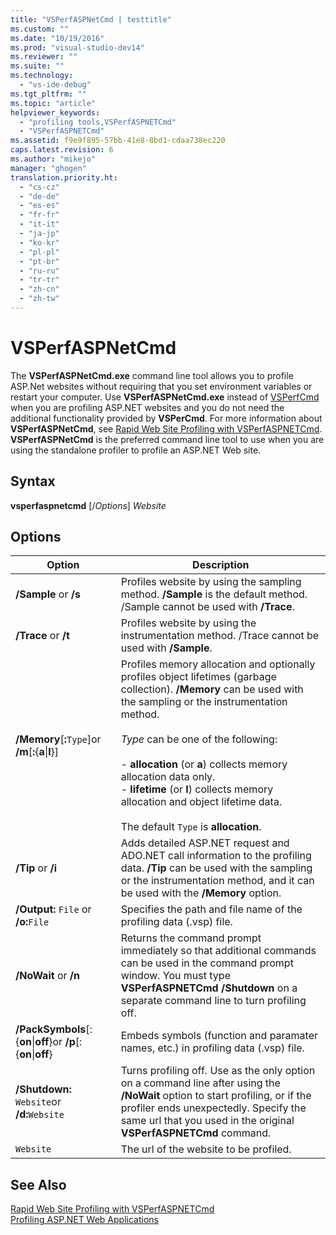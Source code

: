 ```yaml
---
title: "VSPerfASPNetCmd | testtitle"
ms.custom: ""
ms.date: "10/19/2016"
ms.prod: "visual-studio-dev14"
ms.reviewer: ""
ms.suite: ""
ms.technology: 
  - "vs-ide-debug"
ms.tgt_pltfrm: ""
ms.topic: "article"
helpviewer_keywords: 
  - "profiling tools,VSPerfASPNETCmd"
  - "VSPerfASPNETCmd"
ms.assetid: f9e9f895-57bb-41e8-8bd1-cdaa738ec220
caps.latest.revision: 6
ms.author: "mikejo"
manager: "ghogen"
translation.priority.ht: 
  - "cs-cz"
  - "de-de"
  - "es-es"
  - "fr-fr"
  - "it-it"
  - "ja-jp"
  - "ko-kr"
  - "pl-pl"
  - "pt-br"
  - "ru-ru"
  - "tr-tr"
  - "zh-cn"
  - "zh-tw"
---
```

# VSPerfASPNetCmd
The **VSPerfASPNetCmd.exe** command line tool allows you to profile ASP.Net websites without requiring that you set environment variables or restart your computer. Use **VSPerfASPNetCmd.exe** instead of [VSPerfCmd](../profiling/vsperfcmd.md) when you are profiling ASP.NET websites and you do not need the additional functionality provided by **VSPerCmd**. For more information about **VSPerfASPNetCmd**, see [Rapid Web Site Profiling with VSPerfASPNETCmd](../profiling/rapid-web-site-profiling-with-vsperfaspnetcmd.md). **VSPerfASPNetCmd** is the preferred command line tool to use when you are using the standalone profiler to profile an ASP.NET Web site.  
  
## Syntax  
 **vsperfaspnetcmd** [/*Options*] *Website*  
  
## Options  
  
|Option|Description|  
|------------|-----------------|  
|**/Sample** or   **/s**|Profiles website by using the sampling method. **/Sample** is the default method. /Sample cannot be used with **/Trace**.|  
|**/Trace** or   **/t**|Profiles website by using the instrumentation method. /Trace cannot be used with **/Sample**.|  
|**/Memory**[**:**`Type`]or   **/m**[**:**{**a**&#124;**l**}]|Profiles memory allocation and optionally profiles object lifetimes (garbage collection). **/Memory** can be used with the sampling or the instrumentation method.<br /><br /> *Type* can be one of the following:<br /><br /> -   **allocation** (or **a**) collects memory allocation data only.<br />-   **lifetime** (or **l**) collects memory allocation and object lifetime data.<br /><br /> The default `Type` is **allocation**.|  
|**/Tip** or   **/i**|Adds detailed ASP.NET request and ADO.NET call information to the profiling data. **/Tip** can be used with the sampling or the instrumentation method, and it can be used with the **/Memory** option.|  
|**/Output:** `File` or   **/o:**`File`|Specifies the path and file name of the profiling data (.vsp) file.|  
|**/NoWait** or   **/n**|Returns the command prompt immediately so that additional commands can be used in the command prompt window. You must type **VSPerfASPNETCmd /Shutdown** on a separate command line to turn profiling off.|  
|**/PackSymbols**[:{**on**&#124;**off**}or   **/p**[:{**on**&#124;**off**}|Embeds symbols (function and paramater names, etc.) in profiling data (.vsp) file.|  
|**/Shutdown:** `Website`or   **/d:**`Website`|Turns profiling off. Use as the only option on a command line after using the **/NoWait** option to start profiling, or if the profiler ends unexpectedly. Specify the same url that you used in the original **VSPerfASPNETCmd** command.|  
|`Website`|The url of the website to be profiled.|  
  
## See Also  
 [Rapid Web Site Profiling with VSPerfASPNETCmd](../profiling/rapid-web-site-profiling-with-vsperfaspnetcmd.md)   
 [Profiling ASP.NET Web Applications](../profiling/command-line-profiling-of-asp.net-web-applications.md)